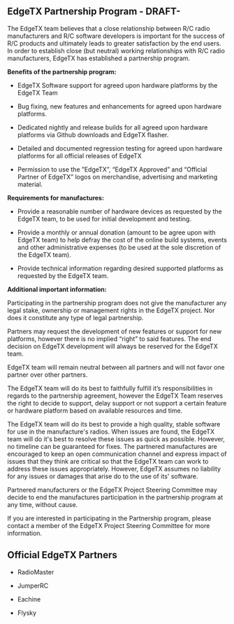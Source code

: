 ## EdgeTX Partnership Program - DRAFT-

The EdgeTX team believes that a close relationship between R/C radio manufacturers and R/C software developers is important for the success of R/C products and ultimately leads to greater satisfaction by the end users. In order to establish close (but neutral) working relationships with R/C radio manufacturers, EdgeTX has established a partnership program.

**Benefits of the partnership program:**

 - EdgeTX Software support for agreed upon hardware platforms by the EdgeTX Team

 - Bug fixing, new features and enhancements for agreed upon hardware platforms.

 - Dedicated nightly and release builds for all agreed upon hardware platforms via Github downloads and EdgeTX flasher.

 - Detailed and documented regression testing for agreed upon hardware platforms for all official releases of EdgeTX

 - Permission to use the ”EdgeTX”, “EdgeTX Approved” and “Official Partner of EdgeTX” logos on merchandise, advertising and marketing material.

**Requirements for manufactures:**

 - Provide a reasonable number of hardware devices as requested by the EdgeTX team, to be used for initial development and testing.

 - Provide a monthly or annual donation (amount to be agree upon with EdgeTX team) to help defray the cost of the online build systems, events and other administrative expenses (to be used at the sole discretion of the EdgeTX team).

 - Provide technical information regarding desired supported platforms as requested by the EdgeTX team.

**Additional  important information:**

Participating in the partnership program does not give the manufacturer any legal stake, ownership or management rights in the EdgeTX project. Nor does it constitute any type of legal partnership.

Partners may request the development of new features or support for new platforms, however there is no implied “right” to said features. The end decision on EdgeTX development will always be reserved for the EdgeTX team.

EdgeTX team will remain neutral between all partners and will not favor one partner over other partners.

The EdgeTX team will do its best to faithfully fulfill it’s responsibilities in regards to the partnership agreement, however the EdgeTX Team reserves the right to decide to support, delay support or not support a certain feature or hardware platform based on available resources and time.

The EdgeTX team will do its best to provide a high quality, stable software for use in the manufacture's radios. When issues are found, the EdgeTX team will do it's best to resolve these issues as quick as possible. However, no timeline can be guaranteed for fixes. The partnered manufactures are encouraged to keep an open communication channel and express impact of issues that they think are critical so that the EdgeTX team can work to address these issues appropriately. However, EdgeTX assumes no liability for any issues or damages that arise do to the use of its' software.

Partnered manufacturers or the EdgeTX Project Steering Committee may decide to end the manufactures participation in the partnership program at any time, without cause. 

If you are interested in participating in the Partnership program, please contact a member of the EdgeTX Project Steering Committee for more information. 

## Official EdgeTX Partners

- RadioMaster

- JumperRC

- Eachine

- Flysky

